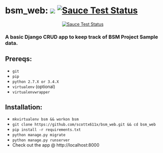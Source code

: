 # bsm_web: <img src="https://travis-ci.org/scottx611x/bsm_web.svg?branch=master"/> [![Sauce Test Status](https://saucelabs.com/buildstatus/scottx611x)](https://saucelabs.com/u/scottx611x)

<div align="center">
  <a href="https://saucelabs.com/u/scottx611x">
    <img src="https://saucelabs.com/browser-matrix/scottx611x.svg" alt="Sauce Test Status"/>
  </a> 
</div>

### A basic Django CRUD app to keep track of BSM Project Sample data.

## Prereqs:
- `git`
- `pip`
- `python 2.7.X or 3.4.X`
- `virtualenv` (optional)
- `virtualenvwrapper`

## Installation:
- `mkvirtualenv bsm && workon bsm` 
- `git clone https://github.com/scottx611x/bsm_web.git && cd bsm_web`
- `pip install -r requirements.txt`
- `python manage.py migrate`
- `python manage.py runserver`
- Check out the app @ http://localhost:8000
